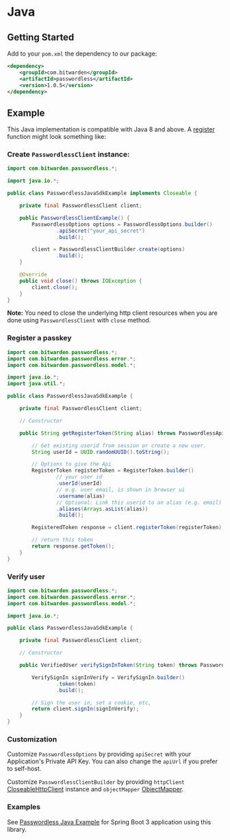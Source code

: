 # Java

## Getting Started

Add to your `pom.xml` the dependency to our package:

```xml
<dependency>
    <groupId>com.bitwarden</groupId>
    <artifactId>passwordless</artifactId>
    <version>1.0.5</version>
</dependency>
```

## Example

This Java implementation is compatible with Java 8 and above. A [register](../api#register-token) function might look something like:

### Create `PasswordlessClient` instance:

```java
import com.bitwarden.passwordless.*;

import java.io.*;

public class PasswordlessJavaSdkExample implements Closeable {

    private final PasswordlessClient client;

    public PasswordlessClientExample() {
        PasswordlessOptions options = PasswordlessOptions.builder()
                .apiSecret("your_api_secret")
                .build();

        client = PasswordlessClientBuilder.create(options)
                .build();
    }

    @Override
    public void close() throws IOException {
        client.close();
    }
}
```

**Note:** You need to close the underlying http client resources when you are done
using `PasswordlessClient` with `close` method.

### Register a passkey

```java
import com.bitwarden.passwordless.*;
import com.bitwarden.passwordless.error.*;
import com.bitwarden.passwordless.model.*;

import java.io.*;
import java.util.*;

public class PasswordlessJavaSdkExample {

    private final PasswordlessClient client;

    // Constructor

    public String getRegisterToken(String alias) throws PasswordlessApiException, IOException {

        // Get existing userid from session or create a new user.
        String userId = UUID.randomUUID().toString();

        // Options to give the Api
        RegisterToken registerToken = RegisterToken.builder()
                // your user id
                .userId(userId)
                // e.g. user email, is shown in browser ui
                .username(alias)
                // Optional: Link this userid to an alias (e.g. email)
                .aliases(Arrays.asList(alias))
                .build();

        RegisteredToken response = client.registerToken(registerToken);

        // return this token
        return response.getToken();
    }
}
```

### Verify user

```java
import com.bitwarden.passwordless.*;
import com.bitwarden.passwordless.error.*;
import com.bitwarden.passwordless.model.*;

import java.io.*;

public class PasswordlessJavaSdkExample {

    private final PasswordlessClient client;

    // Constructor

    public VerifiedUser verifySignInToken(String token) throws PasswordlessApiException, IOException {

        VerifySignIn signInVerify = VerifySignIn.builder()
                .token(token)
                .build();

        // Sign the user in, set a cookie, etc,
        return client.signIn(signInVerify);
    }
}
```

### Customization

Customize `PasswordlessOptions` by providing `apiSecret` with your Application's Private API Key.
You can also change the `apiUrl` if you prefer to self-host.

Customize `PasswordlessClientBuilder` by providing `httpClient` [CloseableHttpClient][apache-http-client] instance
and `objectMapper` [ObjectMapper][fasterxml-jackson-databind].

### Examples

See [Passwordless Java Example](https://github.com/passwordless/passwordless-java-example) for Spring Boot 3 application
using this library.

[apache-http-client]: https://hc.apache.org/httpcomponents-client-5.2.x/index.html
[fasterxml-jackson-databind]: https://github.com/FasterXML/jackson-databind
